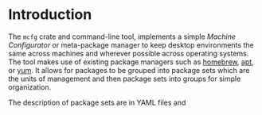 # Introduction

The `mcfg` crate and command-line tool, implements a simple *Machine Configurator* or meta-package manager to keep 
desktop environments the same across machines and wherever possible across operating systems. The tool makes use of 
existing package managers such as [homebrew](https://brew.sh/), [apt](https://en.wikipedia.org/wiki/APT_(software)), 
or [yum](https://en.wikipedia.org/wiki/Yum_(software)). It allows for packages to be grouped into package sets which
are the units of management and then package sets into groups for simple organization.

The description of package sets are in YAML files and 